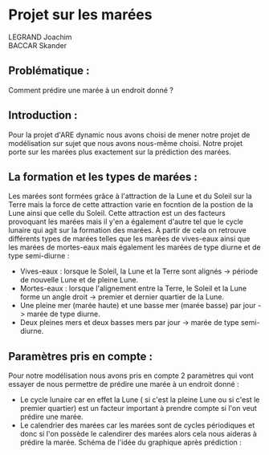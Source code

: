 # Projet sur les marées
LEGRAND Joachim <br>
BACCAR Skander <br>
## Problématique : 
Comment prédire une marée à un endroit donné ? 
## Introduction :
Pour la projet d'ARE dynamic nous avons choisi de mener notre projet de modélisation sur sujet que nous avons nous-même choisi. Notre projet porte sur les marées plus exactement sur la prédiction des marées. 
## La formation et les types de marées :
Les marées sont formées grâce à l'attraction de la Lune et du Soleil sur la Terre mais la force de cette attraction varie en focntion de la postion de la Lune ainsi que celle du Soleil. Cette attraction est un des facteurs provoquant les marées mais il y'en a également d'autre tel que le cycle lunaire qui agit sur la formation des marées. 
À partir de cela on retrouve différents types de marées telles que les marées de vives-eaux ainsi que les marées de mortes-eaux mais également les marées de type diurne et de type semi-diurne : 
- Vives-eaux : lorsque le Soleil, la Lune et la Terre sont alignés -> période de nouvelle Lune et de pleine Lune.
- Mortes-eaux : lorsque l'alignement entre la Terre, le Soleil et la Lune forme un angle droit -> premier et dernier quartier de la Lune. 
- Une pleine mer (marée haute) et une basse mer (marée basse) par jour -> marée de type diurne.
- Deux pleines mers et deux basses mers par jour -> marée de type semi-diurne.
## Paramètres pris en compte :
Pour notre modélisation nous avons pris en compte 2 paramètres qui vont essayer de nous permettre de prédire une marée à un endroit donné : 
- Le cycle lunaire car en effet la Lune ( si c'est la pleine Lune ou si c'est le premier quartier) est un facteur important à prendre compte si l'on veut prédire une marée.
- Le calendrier des marées car les marées sont de cycles périodiques et donc si l'on possède le calendirer des marées alors cela nous aideras à prédire la marée.
Schéma de l'idée du graphique après prédiction : 

